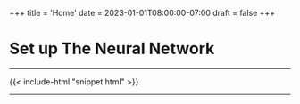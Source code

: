 +++
title = 'Home'
date = 2023-01-01T08:00:00-07:00
draft = false
+++

# Set up The Neural Network

---

{{< include-html "snippet.html" >}}

---